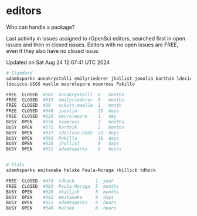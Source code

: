 # editors

Who can handle a package?

Last activity in issues assigned to rOpenSci editors, searched first in open
issues and then in closed issues. Editors with no open issues are FREE, even if
they also have no closed issue.


Updated on Sat Aug 24 12:07:41 UTC 2024

```bash
# Standard
adamhsparks annakrystalli emilyriederer jhollist jooolia karthik ldecicco
ldecicco-USGS maelle maurolepore noamross Pakillo

FREE  CLOSED  #502  annakrystalli  6   months
FREE  CLOSED  #619  emilyriederer  5   months
FREE  CLOSED  #39   sckott,maelle  1   month
FREE  CLOSED  #648  jooolia        25  days
FREE  CLOSED  #620  maurolepore    1   day
BUSY  OPEN    #556  noamross       2   months
BUSY  OPEN    #575  karthik        2   months
BUSY  OPEN    #637  ldecicco-USGS  23  days
BUSY  OPEN    #599  Pakillo        16  days
BUSY  OPEN    #636  jhollist       9   days
BUSY  OPEN    #652  adamhsparks    9   hours


# Stats
adamhsparks emitanaka helske Paula-Moraga rkillick tdhock

FREE  CLOSED  #475  tdhock        1  year
FREE  CLOSED  #603  Paula-Moraga  5  months
BUSY  OPEN    #626  rkillick      5  months
BUSY  OPEN    #642  emitanaka     9  days
BUSY  OPEN    #652  adamhsparks   9  hours
BUSY  OPEN    #546  helske        8  hours
```
